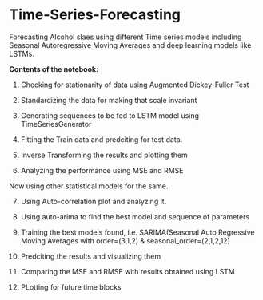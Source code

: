 # Time-Series-Forecasting

Forecasting Alcohol slaes using different Time series models including Seasonal Autoregressive Moving Averages and deep learning models like LSTMs.

**Contents of the notebook:**

1. Checking for stationarity of data using Augmented Dickey-Fuller Test 

2. Standardizing the data for making that scale invariant

3. Generating sequences to be fed to LSTM model using TimeSeriesGenerator

4. Fitting the Train data and predciting for test data. 

5. Inverse Transforming the results and plotting them

6. Analyzing the performance using MSE and RMSE 

Now using other statistical models for the same.

7. Using Auto-correlation plot and analyzing it.

8. Using auto-arima to find the best model and sequence of parameters

9. Training the best models found, i.e. SARIMA(Seasonal Auto Regressive Moving Averages with order=(3,1,2) & seasonal_order=(2,1,2,12)

10. Predciting the results and visualizing them

11. Comparing the MSE and RMSE with results obtained using LSTM

12. PLotting for future time blocks




